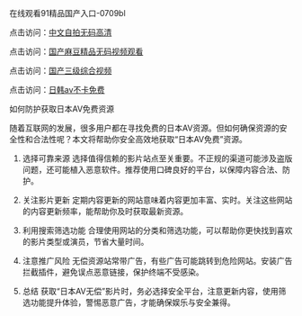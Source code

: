 在线观看91精品国产入口-0709bl

点击访问：<a href="https://heiliaowt0d7p.pages.dev">中文自拍无码高清</a>

点击访问：<a href="https://heiliaoow5kzm.pages.dev">国产麻豆精品无码视频观看</a>

点击访问：<a href="https://heiliaowt0d7p.pages.dev">国产三级综合视频</a>

点击访问：<a href="https://heiliaoow5kzm.pages.dev">日韩av不卡免费</a>

如何防护获取日本AV免费资源

随着互联网的发展，很多用户都在寻找免费的日本AV资源。但如何确保资源的安全性和合法性呢？本文将帮助你安全高效地获取“日本AV免费”资源。

1. 选择可靠来源
选择值得信赖的影片站点至关重要。不正规的渠道可能涉及盗版问题，还可能植入恶意软件。推荐使用口碑良好的平台，以保障内容合法、防护。

2. 关注影片更新
定期内容更新的网站意味着内容更加丰富、实时。关注这些网站的内容更新频率，能帮助你及时获取最新资源。

3. 利用搜索筛选功能
合理使用网站的分类和筛选功能，可以帮助你更快找到喜欢的影片类型或演员，节省大量时间。

4. 注意推广风险
无偿资源站常带广告，有些广告可能跳转到危险网站。安装广告拦截插件，避免误点恶意链接，保护终端不受感染。

5. 总结
获取“日本AV无偿”影片时，务必选择安全平台，注意更新内容，使用筛选功能提升体验，警惕恶意广告，才能确保娱乐与安全兼得。


<span style="display:none;">[Canonical link]( https://github.com/bl070925/12399 ）</span>

